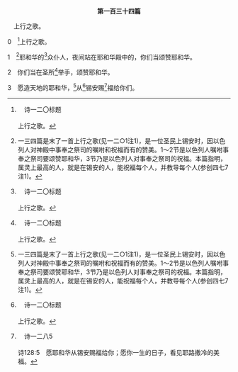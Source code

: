 <p style="text-align:center;font-weight:bold;">第一百三十四篇</p>

<a name="0">

<span id="spsm">　上行之歌。

0　[^a]上行之歌。

[^a]:　诗一二〇标题<br><br>上行之歌。

1　[^1]耶和华的[^a]众仆人，夜间站在耶和华殿中的，你们当颂赞耶和华。

[^1]:一三四篇是末了一首上行之歌(见一二○1注1)，是一位圣民上锡安时，因以色列人对神殿中事奉之祭司的嘱咐和祝福而有的赞美。1～2节是以色列人嘱咐事奉之祭司要颂赞耶和华，3节乃是以色列人对事奉之祭司的祝福。本篇指明，属灵上最高的人，就是在锡安的人，能祝福每个人，并教导每个人(参创四七7注1)。

[^a]:　诗一一三1；一三五1～2<br><br>诗113:1　阿利路亚！耶和华的仆人哪，你们要赞美，赞美耶和华的名。<br><br>诗135:1　阿利路亚！你们要赞美耶和华的名；耶和华的仆人，站在耶和华殿中，站在我们神殿院中的，你们要赞美祂。<br><br>诗135:2　（1、2节合并。）

2　你们当在圣所[^a]举手，颂赞耶和华。

[^a]:　诗二八2；六三4<br><br>诗28:2　我呼求你，向你至圣所举手的时候，求你垂听我恳求的声音。<br><br>诗63:4　我还活的时候要这样颂赞你；我要在你的名里举手。

3　愿造天地的耶和华，[^1]从[^a]锡安赐[^b]福给你们。

[^1]:见一二八5注1。

[^a]:　诗二6<br><br>诗2:6　说，我已经立我的王在锡安我的圣山上了。

[^b]:　诗一二八5<br><br>诗128:5　愿耶和华从锡安赐福给你；愿你一生的日子，看见耶路撒冷的美福。



